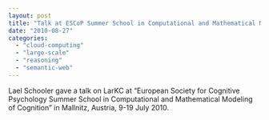 ```yaml
---
layout: post
title: "Talk at ESCoP Summer School in Computational and Mathematical Modeling of Cognition"
date: "2010-08-27"
categories: 
  - "cloud-computing"
  - "large-scale"
  - "reasoning"
  - "semantic-web"
---
```


Lael Schooler gave a talk on LarKC at “European Society for Cognitive Psychology Summer School in Computational and Mathematical Modeling of Cognition” in Mallnitz, Austria, 9-19 July 2010.
